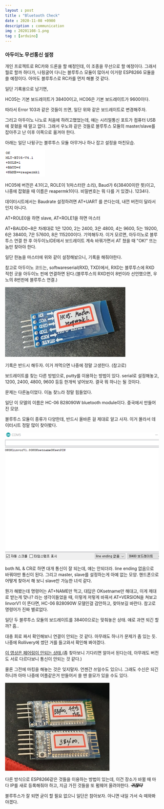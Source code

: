 ```yaml
---
layout : post
title : "Bluetooth Check"
date : 2020-11-08 +0900
description : communication
img : 20201108-1.png
tag : [arduino]
---
```


### 아두이노 무선통신 설정

 개인 프로젝트로 RC카와 드론을 할 예정인데, 이 조종을 무선으로 할 예정이다. 그래서 뭘로 할까 하다가, 나뒹굴어 다니는 블루투스 모듈이 많아서 이거랑 ESP8266 모듈을 쓸 예정이다. 아마도 블루투스로 RC카를 먼저 해볼 것 같다.

 일단 기록용으로 남기면,

 HC05는 기본 보드레이트가 38400이고, HC06은 기본 보드레이트가 9600이다.

 따라서 Error 103과 같은 것들이 뜨면, 일단 위와 같은 보드레이트로 변경해주자.

 그리고 아두이노 나노로 처음에 하려고했었는데, 얘는 시리얼통신 포트가 컴퓨터 USB에 꽂혔을 때 말고 없다. 그래서 우노와 같은 것들로 블루투스 모듈의 master/slave를 잡아주고 난 이후 이쪽으로 옮겨야 한다.

 아래는 일단 나뒹구는 블루투스 모듈 아무거나 하나 잡고 설정을 마친모습.

![img1](https://raw.githubusercontent.com/ReaperMaKNaE/reapermaknae.github.io/main/assets/img/20201108-1.png)

 HC05에 버전은 4.1이고, ROLE이 1(마스터란 소리), Baud가 6(38400이란 뜻)이고, 나중에 잡혔을 때 이름은 reapermk1이다. 비밀번호는 뭐 다를 거 있겠나. 1234다.

 데이터시트에서는 Baudrate 설정하려면 AT+UART 를 쓴다는데, 내껀 버전이 달라서인지 아니다.

 AT+ROLE0을 하면 slave, AT+ROLE1을 하면 마스터

 AT+BAUD0~8은 차례대로 1은 1200, 2는 2400, 3은 4800, 4는 9600, 5는 19200, 6은 38400, 7은 57600, 8은 115200이다. 기억해두자. 이거 모르면, 아두이노로 블루투스 연결 한 후 아두이노IDE에서 보드레이트 계속 바꿔가면서 AT 쳤을 때 "OK!" 뜨는 놈만 찾아야 한다.

 일단 한놈을 마스터에 위와 같이 설정해놨으니, 기록을 해줘야한다.

 참고로 아두이노 코드는, softwareserial(RXD, TXD)에서, RXD는 블루투스에 RXD 적힌 곳을 아두이노 핀에 연결하면 된다.(블루투스의 RXD핀이 8번이라 선언했으면, 우노의 8번핀에 블루투스 연결.)

![img2](https://raw.githubusercontent.com/ReaperMaKNaE/reapermaknae.github.io/main/assets/img/20201108-2.png)

  기록은 반드시 해두자. 이거 까먹으면 나중에 정말 고생한다. (참고로)

 보드레이트를 찾는 다른 방법으로, putty를 이용하는 방법이 있다. serial로 설정해놓고, 1200, 2400, 4800, 9600 등등 한개씩 넣어보자. 결국 뭐 하나는 될 것이다.

 문제는 다른놈이었다. 이놈 찾느라 정말 힘들었다.

 일단 이 모델의 이름은 HC-06 B28090W bluetooth module이다. 중국에서 만들어진 모양.

 블루투스 모듈이 종류가 다양한데, 반드시 올바른 걸 제대로 알고 사자. 이거 몰라서 데이터시트 정말 많이 찾아봤다.

 ![img3](https://raw.githubusercontent.com/ReaperMaKNaE/reapermaknae.github.io/main/assets/img/20201108-3.png)

 both NL & CR로 하면 대개 통신이 잘 되는데, 얘는 안되더라. line ending 없음으로 바꿔야만 통신이 된다. 그리고 master, slave를 설정하는게 아예 없는 모양. 핸드폰으로 어떻게 찾아서 해 보니 slave만 가능한 녀석 같다.

 뭔가 해봤는데 명령어는 AT+NAME만 먹고, 대답은 OKsetname만 해대고, 이게 제대로 받는게 맞나? 라는 생각이들었을 때, 이렇게 저렇게 바꿔서 AT+VERSION을 쳐보고 linvorV1 이 뜬다면, HC-06 B28090W 모델인걸 감안하고, 찾아보길 바란다. 참고로 명령어가 진짜 별로없다.

 일단 두 블루투스 모듈의 보드레이트를 38400으로는 맞춰놓은 상태. 얘로 과연 되긴 할까? 흠..

 대충 회로 짜서 확인해보니 연결이 안되는 것 같다. 아무래도 하나가 문제가 좀 있는 듯. 나중에 Rollivery에 썼던 거를 들고와서 확인해 봐야겠다.

  [이 영상은 페어링이 안되는 상태.](https://youtu.be/6XpvgjyXpHA)(좀 찾아보니 기다리면 알아서 된다는데, 아무래도 버전도 서로 다르다보니 통신이 안되는 것 같다.)

 물론 그전에 마킹을 해놓는 것은 잊지말자. 언젠간 쓰일수도 있으니. 그래도 수신은 되긴하니까 아마 나중에 어플같은거 만들어서 쓸 땐 쓸모가 있을 수도 있다.

![img4](https://raw.githubusercontent.com/ReaperMaKNaE/reapermaknae.github.io/main/assets/img/20201108-4.png)

 다른 방식으로 ESP8266같은 것들을 이용하는 방법이 있는데, 이건 장소가 바뀔 때 마다 IP를 새로 등록해줘야 하고, 지금 가진  것들을 또 펌웨어 올려야한다. __~~*귀찮다*~~__

 블루투스가 잘 되면 굳이 할 필요 없으니 일단은 참아보자. 아니면 내일 가서 슥 떼와봐야겠다.

